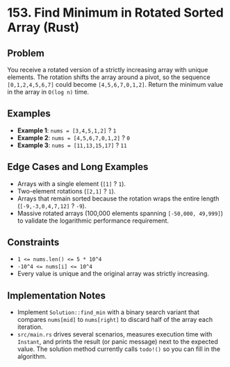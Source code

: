 # 153. Find Minimum in Rotated Sorted Array (Rust)

## Problem
You receive a rotated version of a strictly increasing array with unique elements. The rotation shifts the array around a pivot, so the sequence `[0,1,2,4,5,6,7]` could become `[4,5,6,7,0,1,2]`. Return the minimum value in the array in `O(log n)` time.

## Examples
- **Example 1**: `nums = [3,4,5,1,2]` ? `1`
- **Example 2**: `nums = [4,5,6,7,0,1,2]` ? `0`
- **Example 3**: `nums = [11,13,15,17]` ? `11`

## Edge Cases and Long Examples
- Arrays with a single element (`[1]` ? `1`).
- Two-element rotations (`[2,1]` ? `1`).
- Arrays that remain sorted because the rotation wraps the entire length (`[-9,-3,0,4,7,12]` ? `-9`).
- Massive rotated arrays (100,000 elements spanning `[-50,000, 49,999]`) to validate the logarithmic performance requirement.

## Constraints
- `1 <= nums.len() <= 5 * 10^4`
- `-10^4 <= nums[i] <= 10^4`
- Every value is unique and the original array was strictly increasing.

## Implementation Notes
- Implement `Solution::find_min` with a binary search variant that compares `nums[mid]` to `nums[right]` to discard half of the array each iteration.
- `src/main.rs` drives several scenarios, measures execution time with `Instant`, and prints the result (or panic message) next to the expected value. The solution method currently calls `todo!()` so you can fill in the algorithm.
